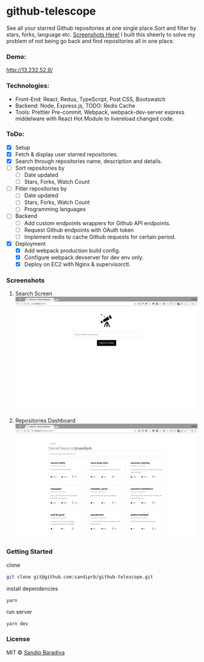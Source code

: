 # github-telescope

See all your starred Github repositories at one single place.Sort and filter by stars, forks, language etc. [Screenshots Here!](#screenshot)
I built this sheerly to solve my problem of not being go back and find repositories all in one place.

### Demo:
http://13.232.52.9/


### Technologies:

- Front-End: React, Redux, TypeScript, Post CSS, Bootswatch
- Backend: Node, Express.js, TODO: Redis Cache
- Tools: Prettier Pre-commit, Webpack, webpack-dev-server express middelware with React Hot Module to livereload changed code.

### ToDo:

- [x] Setup
- [x] Fetch & display user starred repositories.
- [x] Search through repositories name, description and details.
- [ ] Sort repositories by
  - [ ] Date updated
  - [ ] Stars, Forks, Watch Count
- [ ] Filter repositories by
  - [ ] Date updated
  - [ ] Stars, Forks, Watch Count
  - [ ] Programming languages
- [ ] Backend
  - [ ] Add custom endpoints wrappers for Github API endpoints.
  - [ ] Request Github endpoints with OAuth token
  - [ ] Implement redis to cache Github requests for certain period.
- [x] Deployment
  - [x] Add webpack production build config.
  - [x] Configure webpack devserver for dev env only.
  - [x] Deploy on EC2 with Nginx & supervisorctl.

### Screenshots

1. Search Screen
   ![Search Screen](https://raw.githubusercontent.com/sandiprb/github-telescope/master/screenshots/SearchScreen.png)

2. Repositories Dashboard
   ![Search Screen](https://raw.githubusercontent.com/sandiprb/github-telescope/master/screenshots/Dashboard.png)

### Getting Started

clone

```sh
git clone git@github.com:sandiprb/github-telescope.git
```

install dependencies

```
yarn
```

run server

```sh
yarn dev
```

### License

MIT © [Sandip Baradiya](https://twitter.com/sandip_rb)
